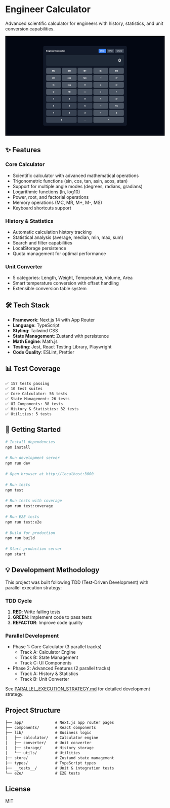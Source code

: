 # Engineer Calculator

Advanced scientific calculator for engineers with history, statistics, and unit conversion capabilities.

![Engineer Calculator Screenshot](./screenshot.png)

## ✨ Features

### Core Calculator
- Scientific calculator with advanced mathematical operations
- Trigonometric functions (sin, cos, tan, asin, acos, atan)
- Support for multiple angle modes (degrees, radians, gradians)
- Logarithmic functions (ln, log10)
- Power, root, and factorial operations
- Memory operations (MC, MR, M+, M-, MS)
- Keyboard shortcuts support

### History & Statistics
- Automatic calculation history tracking
- Statistical analysis (average, median, min, max, sum)
- Search and filter capabilities
- LocalStorage persistence
- Quota management for optimal performance

### Unit Converter
- 5 categories: Length, Weight, Temperature, Volume, Area
- Smart temperature conversion with offset handling
- Extensible conversion table system

## 🛠️ Tech Stack

- **Framework**: Next.js 14 with App Router
- **Language**: TypeScript
- **Styling**: Tailwind CSS
- **State Management**: Zustand with persistence
- **Math Engine**: Math.js
- **Testing**: Jest, React Testing Library, Playwright
- **Code Quality**: ESLint, Prettier

## 📊 Test Coverage

```
✅ 157 tests passing
✅ 10 test suites
✅ Core Calculator: 56 tests
✅ State Management: 26 tests
✅ UI Components: 38 tests
✅ History & Statistics: 32 tests
✅ Utilities: 5 tests
```

## 🚀 Getting Started

```bash
# Install dependencies
npm install

# Run development server
npm run dev

# Open browser at http://localhost:3000

# Run tests
npm test

# Run tests with coverage
npm run test:coverage

# Run E2E tests
npm run test:e2e

# Build for production
npm run build

# Start production server
npm start
```

## 💡 Development Methodology

This project was built following TDD (Test-Driven Development) with parallel execution strategy:

### TDD Cycle
1. **RED**: Write failing tests
2. **GREEN**: Implement code to pass tests
3. **REFACTOR**: Improve code quality

### Parallel Development
- Phase 1: Core Calculator (3 parallel tracks)
  - Track A: Calculator Engine
  - Track B: State Management
  - Track C: UI Components
- Phase 2: Advanced Features (2 parallel tracks)
  - Track A: History & Statistics
  - Track B: Unit Converter

See [PARALLEL_EXECUTION_STRATEGY.md](./docs/PARALLEL_EXECUTION_STRATEGY.md) for detailed development strategy.

## Project Structure

```
├── app/              # Next.js app router pages
├── components/       # React components
├── lib/              # Business logic
│   ├── calculator/   # Calculator engine
│   ├── converter/    # Unit converter
│   ├── storage/      # History storage
│   └── utils/        # Utilities
├── store/            # Zustand state management
├── types/            # TypeScript types
├── __tests__/        # Unit & integration tests
└── e2e/              # E2E tests
```

## License

MIT
